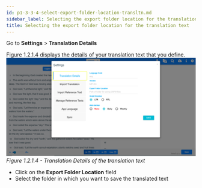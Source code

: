 ```yaml
---
id: p1-3-3-4-select-export-folder-location-transltn.md
sidebar_label: Selecting the export folder location for the translation text
title: Selecting the export folder location for the translation text
---
```


Go to **Settings** > **Translation Details**

Figure 1.2.1.4 displays the details of your translation text that you define.
![alt text](../../../../../../static/AutographaLiveImages/Getting_Started/translation-details-fig-1.2.1.4.jpg 'Translation Details of the translation text')
_Figure 1.2.1.4 - Translation Details of the translation text_

-   Click on the **Export Folder Location** field
-   Select the folder in which you want to save the translated text
